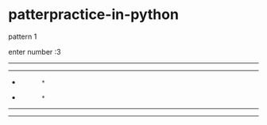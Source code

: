 # patterpractice-in-python
pattern 1

enter number :3
* * *   * * * 
* *       * *
*           *

*           *
* *       * *
* * *   * * *
